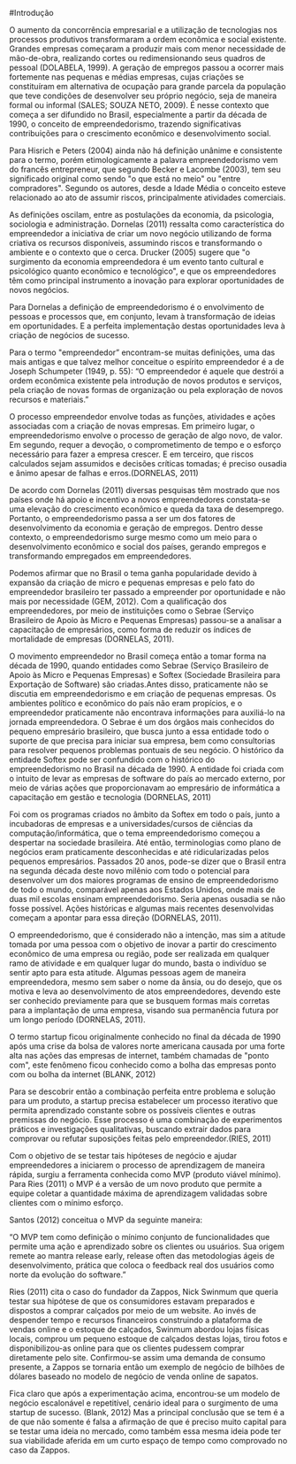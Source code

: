 #Introdução

O aumento da concorrência empresarial e a utilização de tecnologias nos processos produtivos transformaram a ordem econômica e social existente. Grandes empresas começaram a produzir mais com menor necessidade de mão-de-obra, realizando cortes ou redimensionando seus quadros de pessoal (DOLABELA, 1999). A geração de empregos passou a ocorrer mais fortemente nas pequenas e médias empresas, cujas criações se constituíram em alternativa de ocupação para grande parcela da população que teve condições de desenvolver seu próprio negócio, seja de maneira formal ou informal (SALES; SOUZA NETO, 2009). É nesse contexto que começa a ser difundido no Brasil, especialmente a partir da década de 1990, o conceito de empreendedorismo, trazendo significativas contribuições para o crescimento econômico e desenvolvimento social.Para Hisrich e Peters (2004) ainda não há definição unânime e consistente para o termo, porém etimologicamente a palavra empreendedorismo vem do francês entrepreneur, que segundo Becker e Lacombe (2003), tem seu significado original como sendo "o que está no meio" ou "entre compradores". Segundo os autores, desde a Idade Média o conceito esteve relacionado ao ato de assumir riscos, principalmente atividades comerciais. As definições oscilam, entre as postulações da economia, da psicologia, sociologia e administração. Dornelas (2011) ressalta como característica do empreendedor a iniciativa de criar um novo negócio utilizando de forma criativa os recursos disponíveis, assumindo riscos e transformando o ambiente e o contexto que o cerca. Drucker (2005) sugere que "o surgimento da economia empreendedora é um evento tanto cultural e psicológico quanto econômico e tecnológico", e que os empreendedores têm como principal instrumento a inovação para explorar oportunidades de novos negócios.Para Dornelas a definição de empreendedorismo é o envolvimento de pessoas e processos que, em conjunto, levam à transformação de ideias em oportunidades. E a perfeita implementação destas oportunidades leva à criação de negócios de sucesso.Para o termo "empreendedor” encontram-se muitas definições, uma das mais antigas e que talvez melhor conceitue o espírito empreendedor é a de Joseph Schumpeter (1949, p. 55): “O empreendedor é aquele que destrói a ordem econômica existente pela introdução de novos produtos e serviços, pela criação de novas formas de organização ou pela exploração de novos recursos e materiais.”O processo empreendedor envolve todas as funções, atividades e ações associadas com a criação de novas empresas. Em primeiro lugar, o empreendedorismo envolve o processo de geração de algo novo, de valor. Em segundo, requer a devoção, o comprometimento de tempo e o esforço necessário para fazer a empresa crescer. E em terceiro, que riscos calculados sejam assumidos e decisões críticas tomadas; é preciso ousadia e ânimo apesar de falhas e erros.(DORNELAS, 2011)De acordo com Dornelas (2011) diversas pesquisas têm mostrado que nos países onde há apoio e incentivo a novos empreendedores constata-se uma elevação do crescimento econômico e queda da taxa de desemprego. Portanto, o empreendedorismo passa a ser um dos fatores de desenvolvimento da economia e geração de empregos. Dentro desse contexto, o empreendedorismo surge mesmo como um meio para o desenvolvimento econômico e social dos países, gerando empregos e transformando empregados em empreendedores.Podemos afirmar que no Brasil o tema ganha popularidade devido à expansão da criação de micro e pequenas empresas e pelo fato do empreendedor brasileiro ter passado a empreender por oportunidade e não mais por necessidade (GEM, 2012). Com a qualificação dos empreendedores, por meio de instituições como o Sebrae (Serviço Brasileiro de Apoio às Micro e Pequenas Empresas) passou-se a analisar a capacitação de empresários, como forma de reduzir os índices de mortalidade de empresas (DORNELAS, 2011).O movimento empreendedor no Brasil começa então a tomar forma na década de 1990, quando entidades como Sebrae (Serviço Brasileiro de Apoio às Micro e Pequenas Empresas) e Softex (Sociedade Brasileira para Exportação de Software) são criadas.Antes disso, praticamente não se discutia em empreendedorismo e em criação de pequenas empresas. Os ambientes político e econômico do país não eram propícios, e o empreendedor praticamente não encontrava informações para auxiliá-lo na jornada empreendedora. O Sebrae é um dos órgãos mais conhecidos do pequeno empresário brasileiro, que busca junto a essa entidade todo o suporte de que precisa para iniciar sua empresa, bem como consultorias para resolver pequenos problemas pontuais de seu negócio. O histórico da entidade Softex pode ser confundido com o histórico do empreendedorismo no Brasil na década de 1990. A entidade foi criada com o intuito de levar as empresas de software do país ao mercado externo, por meio de várias ações que proporcionavam ao empresário de informática a capacitação em gestão e tecnologia (DORNELAS, 2011)Foi com os programas criados no âmbito da Softex em todo o país, junto a incubadoras de empresas e a universidades/cursos de ciências da computação/informática, que o tema empreendedorismo começou a despertar na sociedade brasileira. Até então, terminologias como plano de negócios eram praticamente desconhecidas e até ridicularizadas pelos pequenos empresários. Passados 20 anos, pode-se dizer que o Brasil entra na segunda década deste novo milênio com todo o potencial para desenvolver um dos maiores programas de ensino de empreendedorismo de todo o mundo, comparável apenas aos Estados Unidos, onde mais de duas mil escolas ensinam empreendedorismo. Seria apenas ousadia se não fosse possível. Ações históricas e algumas mais recentes desenvolvidas começam a apontar para essa direção (DORNELAS, 2011).O empreendedorismo, que é considerado não a intenção, mas sim a atitude tomada por uma pessoa com o objetivo de inovar a partir do crescimento econômico de uma empresa ou região, pode ser realizada em qualquer ramo de atividade e em qualquer lugar do mundo, basta o indivíduo se sentir apto para esta atitude. Algumas pessoas agem de maneira empreendedora, mesmo sem saber o nome da ânsia, ou do desejo, que os motiva e leva ao desenvolvimento de atos empreendedores, devendo este ser conhecido previamente para que se busquem formas mais corretas para a implantação de uma empresa, visando sua permanência futura por um longo período (DORNELAS, 2011).O termo startup ficou originalmente conhecido no final da década de 1990 após uma crise da bolsa de valores norte americana causada por uma forte alta nas ações das empresas de internet, também chamadas de "ponto com", este fenômeno ficou conhecido como a bolha das empresas ponto com ou bolha da internet (BLANK, 2012) Para se descobrir então a combinação perfeita entre problema e solução para um produto, a startup precisa estabelecer um processo iterativo que permita aprendizado constante sobre os possíveis clientes e outras premissas do negócio. Esse processo é uma combinação de experimentos práticos e investigações qualitativas, buscando extrair dados para comprovar ou refutar suposições feitas pelo empreendedor.(RIES, 2011)Com o objetivo de se testar tais hipóteses de negócio e ajudar empreendedores a iniciarem o processo de aprendizagem de maneira rápida, surgiu a ferramenta conhecida como MVP (produto viável mínimo). Para Ries (2011) o MVP é a versão de um novo produto que permite a equipe coletar a quantidade máxima de aprendizagem validadas sobre clientes com o mínimo esforço.Santos (2012) conceitua o MVP da seguinte maneira:“O MVP tem como definição o mínimo conjunto de funcionalidades que permite uma ação e aprendizado sobre os clientes ou usuários. Sua origem remete ao mantra release early, release often das metodologias ágeis de desenvolvimento, prática que coloca o feedback real dos usuários como norte da evolução do software.”Ries (2011) cita o caso do fundador da Zappos, Nick Swinmum que queria testar sua hipótese de que os consumidores estavam preparados e dispostos a comprar calçados por meio de um website. Ao invés de despender tempo e recursos financeiros construindo a plataforma de vendas online e o estoque de calçados, Swinmum abordou lojas físicas locais, comprou um pequeno estoque de calçados destas lojas, tirou fotos e disponibilizou-as online para que os clientes pudessem comprar diretamente pelo site. Confirmou-se assim uma demanda de consumo presente, a Zappos se tornaria então um exemplo de negócio de bilhões de dólares baseado no modelo de negócio de venda online de sapatos.Fica claro que após a experimentação acima, encontrou-se um modelo de negócio escalonável e repetitível, cenário ideal para o surgimento de uma startup de sucesso. (Blank, 2012) Mas a principal conclusão que se tem é a de que não somente é falsa a afirmação de que é preciso muito capital para se testar uma ideia no mercado, como também essa mesma ideia pode ter sua viabilidade aferida em um curto espaço de tempo como comprovado no caso da Zappos.